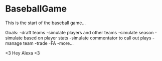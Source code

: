 # BaseballGame
This is the start of the baseball game...

Goals:
-draft teams
-simulate players and other teams
-simulate season
	-simulate based on player stats
	-simulate commentator to call out plays
-manage team
-trade
-FA
-more...

<3 Hey Alexa <3